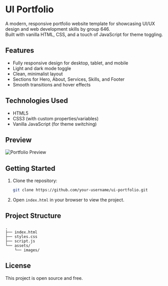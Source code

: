 # UI Portfolio

A modern, responsive portfolio website template for showcasing UI/UX design and web development skills by group 646.  
Built with vanilla HTML, CSS, and a touch of JavaScript for theme toggling.

## Features

- Fully responsive design for desktop, tablet, and mobile
- Light and dark mode toggle
- Clean, minimalist layout
- Sections for Hero, About, Services, Skills, and Footer
- Smooth transitions and hover effects

## Technologies Used

- HTML5
- CSS3 (with custom properties/variables)
- Vanilla JavaScript (for theme switching)

## Preview

![Portfolio Preview](https://images.pexels.com/photos/667838/pexels-photo-667838.jpeg?auto=compress&cs=tinysrgb&w=600)

## Getting Started

1. Clone the repository:
   ```bash
   git clone https://github.com/your-username/ui-portfolio.git
   ```
2. Open `index.html` in your browser to view the project.

## Project Structure

```
.
├── index.html
├── styles.css
├── script.js
└── assets/
    └── images/
```

## License

This project is open source and free.